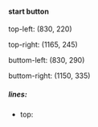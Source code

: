 #### start button

top-left: (830, 220)

top-right: (1165, 245)

buttom-left: (830, 290)

buttom-right: (1150, 335)

##### lines: 

- top: 
